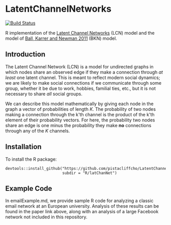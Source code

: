 # LatentChannelNetworks

[![Build Status](https://travis-ci.org/pistacliffcho/LatentChannelNetworks.R.svg?branch=master)](https://travis-ci.org/pistacliffcho/LatentChannelNetworks.R)

R implementation of the [Latent Channel Networks](https://arxiv.org/abs/1906.04563) (LCN) model and the model of [Ball, Karrer and Newman 2011](https://journals.aps.org/pre/abstract/10.1103/PhysRevE.84.036103) (BKN) model. 

## Introduction

The Latent Channel Network (LCN) is a model for undirected graphs in which nodes share an observed edge if they make a connection through *at least* one latent channel. This is meant to reflect modern social dynamics; we are likely to make social connections if we communicate through some group, whether it be due to work, hobbies, familial ties, etc., but it is not necessary to share *all* social groups. 

We can describe this model mathematically by giving each node in the graph a vector of probabilities of length *K*. The probability of two nodes making a connection through the k'th channel is the product of the k'th element of their probability vectors. For here, the probability two nodes share an edge is one minus the probability they make **no** connections through any of the *K* channels. 

## Installation

To install the R package:

```
devtools::install_github("https://github.com/pistacliffcho/LatentChannelNetworks.R", 
                         subdir = "R/latChanNet")
```

## Example Code

In emailExample.md, we provide sample R code for analyzing a classic email network at an European university. Analysis of these results can be found in the paper link above, along with an analysis of a large Facebook network not included in this repository. 
